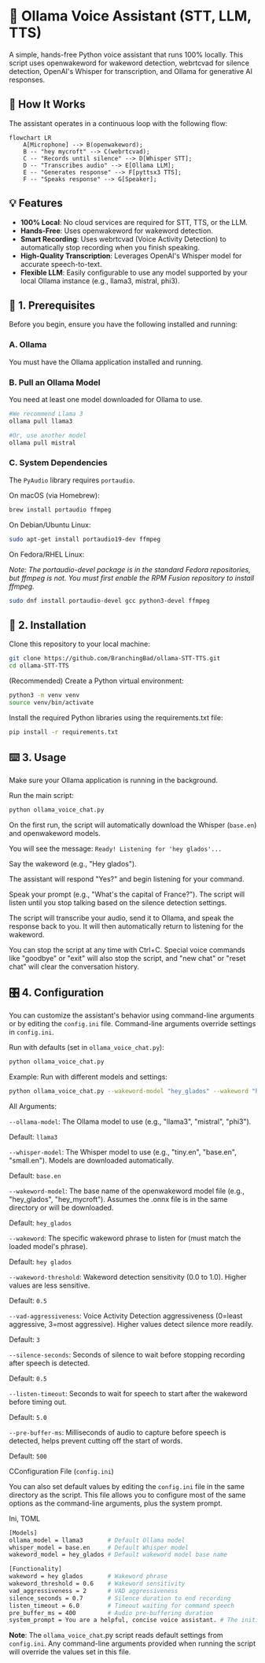 # 🤖 Ollama Voice Assistant (STT, LLM, TTS)

A simple, hands-free Python voice assistant that runs 100% locally. This script uses openwakeword for wakeword detection, webrtcvad for silence detection, OpenAI's Whisper for transcription, and Ollama for generative AI responses.

## 🧩 How It Works

The assistant operates in a continuous loop with the following flow:

```mermaid
flowchart LR
    A[Microphone] --> B(openwakeword);
    B -- "hey mycroft" --> C(webrtcvad);
    C -- "Records until silence" --> D[Whisper STT];
    D -- "Transcribes audio" --> E[Ollama LLM];
    E -- "Generates response" --> F[pyttsx3 TTS];
    F -- "Speaks response" --> G[Speaker];
```

## 💡 Features
- **100% Local**: No cloud services are required for STT, TTS, or the LLM.
- **Hands-Free**: Uses openwakeword for wakeword detection.
- **Smart Recording**: Uses webrtcvad (Voice Activity Detection) to automatically stop recording when you finish speaking.
- **High-Quality Transcription**: Leverages OpenAI's Whisper model for accurate speech-to-text.
- **Flexible LLM**: Easily configurable to use any model supported by your local Ollama instance (e.g., llama3, mistral, phi3).

## 🔩 1. Prerequisites

Before you begin, ensure you have the following installed and running:

### A. Ollama

You must have the Ollama application installed and running.

### B. Pull an Ollama Model

You need at least one model downloaded for Ollama to use.
```bash 
#We recommend Llama 3
ollama pull llama3

#Or, use another model
ollama pull mistral
```

### C. System Dependencies

The ``PyAudio`` library requires ``portaudio``.

On macOS (via Homebrew):
```bash
brew install portaudio ffmpeg
```

On Debian/Ubuntu Linux:
```bash
sudo apt-get install portaudio19-dev ffmpeg
```

On Fedora/RHEL Linux:

_Note: The portaudio-devel package is in the standard Fedora repositories, but ffmpeg is not. You must first enable the RPM Fusion repository to install ffmpeg._

```bash
sudo dnf install portaudio-devel gcc python3-devel ffmpeg
```

## 🔧 2. Installation

Clone this repository to your local machine:
```bash
git clone https://github.com/BranchingBad/ollama-STT-TTS.git
cd ollama-STT-TTS
```

(Recommended) Create a Python virtual environment:
```bash
python3 -m venv venv
source venv/bin/activate
```

Install the required Python libraries using the requirements.txt file:
```bash
pip install -r requirements.txt
```

## ⌨️ 3. Usage

Make sure your Ollama application is running in the background.

Run the main script:
```bash
python ollama_voice_chat.py
```

On the first run, the script will automatically download the Whisper (``base.en``) and openwakeword models.

You will see the message: ``Ready! Listening for 'hey glados'...``

Say the wakeword (e.g., "Hey glados").

The assistant will respond "Yes?" and begin listening for your command.

Speak your prompt (e.g., "What's the capital of France?"). The script will listen until you stop talking based on the silence detection settings.

The script will transcribe your audio, send it to Ollama, and speak the response back to you. It will then automatically return to listening for the wakeword.

You can stop the script at any time with Ctrl+C. Special voice commands like "goodbye" or "exit" will also stop the script, and "new chat" or "reset chat" will clear the conversation history.

## 🎛️ 4. Configuration

You can customize the assistant's behavior using command-line arguments or by editing the ``config.ini`` file. Command-line arguments override settings in ``config.ini``.

Run with defaults (set in ``ollama_voice_chat.py``):
```Bash
python ollama_voice_chat.py
```
Example: Run with different models and settings:
```Bash
python ollama_voice_chat.py --wakeword-model "hey_glados" --wakeword "hey glados" --vad-aggressiveness 3 
```

All Arguments:

``--ollama-model``: The Ollama model to use (e.g., "llama3", "mistral", "phi3").

Default: ``llama3``

``--whisper-model``: The Whisper model to use (e.g., "tiny.en", "base.en", "small.en"). Models are downloaded automatically.

Default: ``base.en``

``--wakeword-model``: The base name of the openwakeword model file (e.g., "hey_glados", "hey_mycroft"). Assumes the .onnx file is in the same directory or will be downloaded.

Default: ``hey_glados``

``--wakeword``: The specific wakeword phrase to listen for (must match the loaded model's phrase).

Default: ``hey glados``

``--wakeword-threshold``: Wakeword detection sensitivity (0.0 to 1.0). Higher values are less sensitive.

Default: ``0.5``

``--vad-aggressiveness``: Voice Activity Detection aggressiveness (0=least aggressive, 3=most aggressive). Higher values detect silence more readily.

Default: ``3``

``--silence-seconds``: Seconds of silence to wait before stopping recording after speech is detected.

Default: ``0.5``

``--listen-timeout``: Seconds to wait for speech to start after the wakeword before timing out.

Default: ``5.0``

``--pre-buffer-ms``: Milliseconds of audio to capture before speech is detected, helps prevent cutting off the start of words.

Default: ``500``
    
CConfiguration File (`config.ini`)

You can also set default values by editing the `config.ini` file in the same directory as the script. This file allows you to configure most of the same options as the command-line arguments, plus the system prompt.

Ini, TOML
```bash
[Models]
ollama_model = llama3       # Default Ollama model
whisper_model = base.en     # Default Whisper model
wakeword_model = hey_glados # Default wakeword model base name

[Functionality]
wakeword = hey glados       # Wakeword phrase
wakeword_threshold = 0.6    # Wakeword sensitivity
vad_aggressiveness = 2      # VAD aggressiveness
silence_seconds = 0.7       # Silence duration to end recording
listen_timeout = 6.0        # Timeout waiting for command speech
pre_buffer_ms = 400         # Audio pre-buffering duration
system_prompt = You are a helpful, concise voice assistant. # The initial prompt for Ollama
```

**Note**: The ``ollama_voice_chat``.py script reads default settings from ``config.ini``. Any command-line arguments provided when running the script will override the values set in this file.
